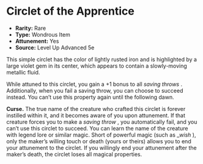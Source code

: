 # Circlet of the Apprentice

- **Rarity:** Rare
- **Type:** Wondrous Item
- **Attunement:** Yes
- **Source:** Level Up Advanced 5e

This simple circlet has the color of lightly rusted iron and is highlighted by a large violet gem in its center, which appears to contain a slowly-moving metallic fluid.

While attuned to this circlet, you gain a +1 bonus to all _saving throws_ . Additionally, when you fail a saving throw, you can choose to succeed instead. You can’t use this property again until the following dawn.

**Curse.** The true name of the creature who crafted this circlet is forever instilled within it, and it becomes aware of you upon attunement. If that creature forces you to make a _saving throw_ , you automatically fail, and you can’t use this circlet to succeed. You can learn the name of the creature with legend lore or similar magic. Short of powerful magic (such as __wish_ ), only the maker’s willing touch or death (yours or theirs) allows you to end your attunement to the circlet. If you willingly end your attunement after the maker’s death, the circlet loses all magical properties.
